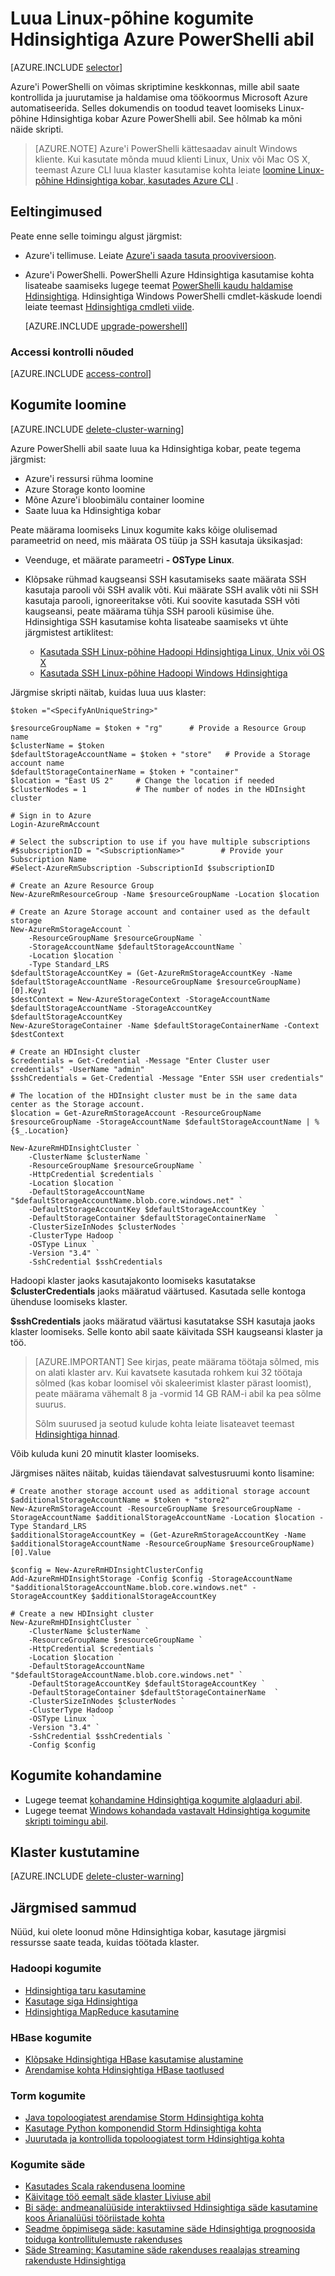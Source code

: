 <properties
    pageTitle="Luua Hadoopi, HBase, torm või säde kogumite Linux Hdinsightiga Azure PowerShelli kaudu | Microsoft Azure'i"
    description="Saate teada, kuidas luua Hadoopi, HBase, torm või säde kogumite Linux Hdinsightiga Azure PowerShelli abil."
    services="hdinsight"
    documentationCenter=""
    authors="nitinme"
    manager="jhubbard"
    editor="cgronlun"
    tags="azure-portal"/>

<tags
    ms.service="hdinsight"
    ms.devlang="na"
    ms.topic="article"
    ms.tgt_pltfrm="na"
    ms.workload="big-data"
    ms.date="10/05/2016"
    ms.author="nitinme"/>

# <a name="create-linux-based-clusters-in-hdinsight-by-using-azure-powershell"></a>Luua Linux-põhine kogumite Hdinsightiga Azure PowerShelli abil

[AZURE.INCLUDE [selector](../../includes/hdinsight-selector-create-clusters.md)]

Azure'i PowerShelli on võimas skriptimine keskkonnas, mille abil saate kontrollida ja juurutamise ja haldamise oma töökoormus Microsoft Azure automatiseerida. Selles dokumendis on toodud teavet loomiseks Linux-põhine Hdinsightiga kobar Azure PowerShelli abil. See hõlmab ka mõni näide skripti.

> [AZURE.NOTE] Azure'i PowerShelli kättesaadav ainult Windows kliente. Kui kasutate mõnda muud klienti Linux, Unix või Mac OS X, teemast Azure CLI luua klaster kasutamise kohta leiate [loomine Linux-põhine Hdinsightiga kobar, kasutades Azure CLI](hdinsight-hadoop-create-linux-clusters-azure-cli.md) .

## <a name="prerequisites"></a>Eeltingimused
Peate enne selle toimingu algust järgmist:

- Azure'i tellimuse. Leiate [Azure'i saada tasuta prooviversioon](https://azure.microsoft.com/documentation/videos/get-azure-free-trial-for-testing-hadoop-in-hdinsight/).

- Azure'i PowerShelli.
    PowerShelli Azure Hdinsightiga kasutamise kohta lisateabe saamiseks lugege teemat [PowerShelli kaudu haldamise Hdinsightiga](hdinsight-administer-use-powershell.md). Hdinsightiga Windows PowerShelli cmdlet-käskude loendi leiate teemast [Hdinsightiga cmdleti viide](https://msdn.microsoft.com/library/azure/dn858087.aspx).

    [AZURE.INCLUDE [upgrade-powershell](../../includes/hdinsight-use-latest-powershell.md)]

### <a name="access-control-requirements"></a>Accessi kontrolli nõuded

[AZURE.INCLUDE [access-control](../../includes/hdinsight-access-control-requirements.md)]

## <a name="create-clusters"></a>Kogumite loomine

[AZURE.INCLUDE [delete-cluster-warning](../../includes/hdinsight-delete-cluster-warning.md)]

Azure PowerShelli abil saate luua ka Hdinsightiga kobar, peate tegema järgmist:

- Azure'i ressursi rühma loomine
- Azure Storage konto loomine
- Mõne Azure'i bloobimälu container loomine
- Saate luua ka Hdinsightiga kobar

Peate määrama loomiseks Linux kogumite kaks kõige olulisemad parameetrid on need, mis määrata OS tüüp ja SSH kasutaja üksikasjad:

- Veenduge, et määrate parameetri **- OSType** **Linux**.
- Klõpsake rühmad kaugseansi SSH kasutamiseks saate määrata SSH kasutaja parooli või SSH avalik võti. Kui määrate SSH avalik võti nii SSH kasutaja parooli, ignoreeritakse võti. Kui soovite kasutada SSH võti kaugseansi, peate määrama tühja SSH parooli küsimise ühe. Hdinsightiga SSH kasutamise kohta lisateabe saamiseks vt ühte järgmistest artiklitest:

    * [Kasutada SSH Linux-põhine Hadoopi Hdinsightiga Linux, Unix või OS X](hdinsight-hadoop-linux-use-ssh-unix.md)
    * [Kasutada SSH Linux-põhine Hadoopi Windows Hdinsightiga](hdinsight-hadoop-linux-use-ssh-windows.md)

Järgmise skripti näitab, kuidas luua uus klaster:

    $token ="<SpecifyAnUniqueString>"

    $resourceGroupName = $token + "rg"      # Provide a Resource Group name
    $clusterName = $token
    $defaultStorageAccountName = $token + "store"   # Provide a Storage account name
    $defaultStorageContainerName = $token + "container"
    $location = "East US 2"     # Change the location if needed
    $clusterNodes = 1           # The number of nodes in the HDInsight cluster

    # Sign in to Azure
    Login-AzureRmAccount

    # Select the subscription to use if you have multiple subscriptions
    #$subscriptionID = "<SubscriptionName>"        # Provide your Subscription Name
    #Select-AzureRmSubscription -SubscriptionId $subscriptionID

    # Create an Azure Resource Group
    New-AzureRmResourceGroup -Name $resourceGroupName -Location $location

    # Create an Azure Storage account and container used as the default storage
    New-AzureRmStorageAccount `
        -ResourceGroupName $resourceGroupName `
        -StorageAccountName $defaultStorageAccountName `
        -Location $location `
        -Type Standard_LRS
    $defaultStorageAccountKey = (Get-AzureRmStorageAccountKey -Name $defaultStorageAccountName -ResourceGroupName $resourceGroupName)[0].Key1
    $destContext = New-AzureStorageContext -StorageAccountName $defaultStorageAccountName -StorageAccountKey $defaultStorageAccountKey
    New-AzureStorageContainer -Name $defaultStorageContainerName -Context $destContext

    # Create an HDInsight cluster
    $credentials = Get-Credential -Message "Enter Cluster user credentials" -UserName "admin"
    $sshCredentials = Get-Credential -Message "Enter SSH user credentials"

    # The location of the HDInsight cluster must be in the same data center as the Storage account.
    $location = Get-AzureRmStorageAccount -ResourceGroupName $resourceGroupName -StorageAccountName $defaultStorageAccountName | %{$_.Location}

    New-AzureRmHDInsightCluster `
        -ClusterName $clusterName `
        -ResourceGroupName $resourceGroupName `
        -HttpCredential $credentials `
        -Location $location `
        -DefaultStorageAccountName "$defaultStorageAccountName.blob.core.windows.net" `
        -DefaultStorageAccountKey $defaultStorageAccountKey `
        -DefaultStorageContainer $defaultStorageContainerName  `
        -ClusterSizeInNodes $clusterNodes `
        -ClusterType Hadoop `
        -OSType Linux `
        -Version "3.4" `
        -SshCredential $sshCredentials

Hadoopi klaster jaoks kasutajakonto loomiseks kasutatakse **$clusterCredentials** jaoks määratud väärtused. Kasutada selle kontoga ühenduse loomiseks klaster.

**$sshCredentials** jaoks määratud väärtusi kasutatakse SSH kasutaja jaoks klaster loomiseks. Selle konto abil saate käivitada SSH kaugseansi klaster ja töö.

> [AZURE.IMPORTANT] See kirjas, peate määrama töötaja sõlmed, mis on alati klaster arv. Kui kavatsete kasutada rohkem kui 32 töötaja sõlmed (kas kobar loomisel või skaleerimist klaster pärast loomist), peate määrama vähemalt 8 ja -vormid 14 GB RAM-i abil ka pea sõlme suurus.
>
> Sõlm suurused ja seotud kulude kohta leiate lisateavet teemast [Hdinsightiga hinnad](https://azure.microsoft.com/pricing/details/hdinsight/).

Võib kuluda kuni 20 minutit klaster loomiseks.

Järgmises näites näitab, kuidas täiendavat salvestusruumi konto lisamine:

    # Create another storage account used as additional storage account
    $additionalStorageAccountName = $token + "store2"
    New-AzureRmStorageAccount -ResourceGroupName $resourceGroupName -StorageAccountName $additionalStorageAccountName -Location $location -Type Standard_LRS
    $additionalStorageAccountKey = (Get-AzureRmStorageAccountKey -Name $additionalStorageAccountName -ResourceGroupName $resourceGroupName)[0].Value

    $config = New-AzureRmHDInsightClusterConfig
    Add-AzureRmHDInsightStorage -Config $config -StorageAccountName "$additionalStorageAccountName.blob.core.windows.net" -StorageAccountKey $additionalStorageAccountKey

    # Create a new HDInsight cluster
    New-AzureRmHDInsightCluster `
        -ClusterName $clusterName `
        -ResourceGroupName $resourceGroupName `
        -HttpCredential $credentials `
        -Location $location `
        -DefaultStorageAccountName "$defaultStorageAccountName.blob.core.windows.net" `
        -DefaultStorageAccountKey $defaultStorageAccountKey `
        -DefaultStorageContainer $defaultStorageContainerName  `
        -ClusterSizeInNodes $clusterNodes `
        -ClusterType Hadoop `
        -OSType Linux `
        -Version "3.4" `
        -SshCredential $sshCredentials `
        -Config $config

## <a name="customize-clusters"></a>Kogumite kohandamine

- Lugege teemat [kohandamine Hdinsightiga kogumite alglaaduri abil](hdinsight-hadoop-customize-cluster-bootstrap.md#use-azure-powershell).
- Lugege teemat [Windows kohandada vastavalt Hdinsightiga kogumite skripti toimingu abil](hdinsight-hadoop-customize-cluster.md#call-scripts-using-azure-powershell).

## <a name="delete-the-cluster"></a>Klaster kustutamine

[AZURE.INCLUDE [delete-cluster-warning](../../includes/hdinsight-delete-cluster-warning.md)]

## <a name="next-steps"></a>Järgmised sammud

Nüüd, kui olete loonud mõne Hdinsightiga kobar, kasutage järgmisi ressursse saate teada, kuidas töötada klaster.

### <a name="hadoop-clusters"></a>Hadoopi kogumite

* [Hdinsightiga taru kasutamine](hdinsight-use-hive.md)
* [Kasutage siga Hdinsightiga](hdinsight-use-pig.md)
* [Hdinsightiga MapReduce kasutamine](hdinsight-use-mapreduce.md)

### <a name="hbase-clusters"></a>HBase kogumite

* [Klõpsake Hdinsightiga HBase kasutamise alustamine](hdinsight-hbase-tutorial-get-started-linux.md)
* [Arendamise kohta Hdinsightiga HBase taotlused](hdinsight-hbase-build-java-maven-linux.md)

### <a name="storm-clusters"></a>Torm kogumite

* [Java topoloogiatest arendamise Storm Hdinsightiga kohta](hdinsight-storm-develop-java-topology.md)
* [Kasutage Python komponendid Storm Hdinsightiga kohta](hdinsight-storm-develop-python-topology.md)
* [Juurutada ja kontrollida topoloogiatest torm Hdinsightiga kohta](hdinsight-storm-deploy-monitor-topology-linux.md)

### <a name="spark-clusters"></a>Kogumite säde

* [Kasutades Scala rakendusena loomine](hdinsight-apache-spark-create-standalone-application.md)
* [Käivitage töö eemalt säde klaster Liviuse abil](hdinsight-apache-spark-livy-rest-interface.md)
* [Bi säde: andmeanalüüside interaktiivsed Hdinsightiga säde kasutamine koos Ärianalüüsi tööriistade kohta](hdinsight-apache-spark-use-bi-tools.md)
* [Seadme õppimisega säde: kasutamine säde Hdinsightiga prognoosida toiduga kontrollitulemuste rakenduses](hdinsight-apache-spark-machine-learning-mllib-ipython.md)
* [Säde Streaming: Kasutamine säde rakenduses reaalajas streaming rakenduste Hdinsightiga](hdinsight-apache-spark-eventhub-streaming.md)
